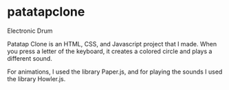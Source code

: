 # patatapclone
Electronic Drum

Patatap Clone is an HTML, CSS, and Javascript project that I made. When you press a letter of the keyboard, it creates a colored circle and plays a different sound.

For animations, I used the library Paper.js, and for playing the sounds I used the library Howler.js.

